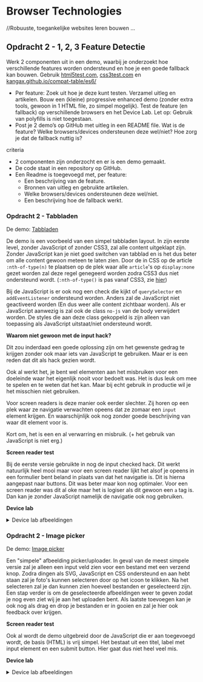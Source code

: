 # Browser Technologies
//Robuuste, toegankelijke websites leren bouwen …

## Opdracht 2 - 1, 2, 3 Feature Detectie
Werk 2 componenten uit in een demo, waarbij je onderzoekt hoe verschillende features worden ondersteund en hoe je een goede fallback kan bouwen. Gebruik [html5test.com](html5test.com), [css3test.com](css3test.com) en [kangax.github.io/compat-table/es6/](kangax.github.io/compat-table/es6/])

- Per feature: Zoek uit hoe je deze kunt testen. Verzamel uitleg en artikelen. Bouw een (kleine) progressive enhanced demo (zonder extra tools, gewoon in 1 HTML file, zo simpel mogelijk). Test de feature (en fallback) op verschillende browsers en het Device Lab. Let op: Gebruik van polyfills is niet toegestaan.
- Post je 2 demo’s op GitHub met uitleg in een README file. Wat is de feature? Welke browsers/devices ondersteunen deze wel/niet? Hoe zorg je dat de fallback nuttig is?

criteria
- 2 componenten zijn onderzocht en er is een demo gemaakt.
- De code staat in een repository op GitHub.
- Een Readme is toegevoegd met, per feature:
  -	Een beschrijving van de feature.
  - Bronnen van uitleg en gebruikte artikelen.
  -	Welke browsers/devices ondersteunen deze wel/niet.
  -	Een beschrijving hoe de fallback werkt.

### Opdracht 2 - Tabbladen

De demo: [Tabbladen]

De demo is een voorbeeld van een simpel tabbladen layout. In zijn eerste level, zonder JavaScript of zonder CSS3, zal alle content uitgeklapt zijn. Zonder JavaScript kan je niet goed switchen van tabblad en is het dus beter om alle content gewoon meteen te laten zien. Door de in CSS op de article `:nth-of-type(n)` te plaatsen op de plek waar alle `article`'s op `display:none` gezet worden zal deze regel genegeerd worden zodra CSS3 dus niet ondersteund wordt. (`:nth-of-type()` is pas vanaf CSS3, zie [hier](https://caniuse.com/#search=nth-of-type))

Bij de JavaScript is er ook nog een check die kijkt of `querySelector` en `addEventListener` ondersteund worden. Anders zal de JavaScript niet geactiveerd worden (En dus weer alle content zichtbaar worden). Als er JavaScript aanwezig is zal ook de class `no-js` van de body verwijdert worden. De styles die aan deze class gekoppeld is zijn alleen van toepassing als JavaScript uitstaat/niet ondersteund wordt.

[Tabbladen]: https://servinlp.github.io/browser-technologies/opdracht2/tabbladen.html

**Waarom niet gewoon met de input hack?**

Dit zou inderdaad een goede oplossing zijn om het gewenste gedrag te krijgen zonder ook maar iets van JavaScript te gebruiken. Maar er is een reden dat dit als hack gezien wordt.

Ook al werkt het, je bent wel elementen aan het misbruiken voor een doeleinde waar het eigenlijk nooit voor bedoelt was. Het is dus leuk om mee te spelen en te weten dat het kan. Maar bij echt gebruik in productie wil je het misschien niet gebruiken.

Voor screen readers is deze manier ook eerder slechter. Zij horen op een plek waar ze navigatie verwachten opeens dat ze zomaar een `input` element krijgen. En waarschijnlijk ook nog zonder goede beschrijving van waar dit element voor is.

Kort om, het is een en al verwarring en misbruik. (+ het gebruik van JavaScript is niet erg.)

**Screen reader test**

Bij de eerste versie gebruikte in nog de input checked hack. Dit werkt natuurlijk heel mooi maar voor een screen reader
lijkt het alsof je opeens in een formulier bent beland in plaats van dat het navigatie is. Dit is hierna aangepast naar
buttons. Dit was beter maar kon nog optimaler. Voor een screen reader was dit al oke maar het is logiser als dit gewoon
een `a` tag is. Dan kan je zonder JavaScript namelijk de navigatie ook nog gebruiken.

**Device lab**

<details>
<summary>Device lab afbeeldingen</summary>
![](./images/1-1.jpg)
![](./images/1-2.jpg)
![](./images/1-3.jpg)
</details>

### Opdracht 2 - Image picker

De demo: [Image picker]

Een "simpele" afbeelding picker/uploader. In geval van de meest simpele versie zal je alleen een input veld zien voor
een bestand met een verzend knop. Zodra dingen als SVG, JavaScript en CSS ondersteund en aan hebt staan zal je foto's
kunnen selecteren door op het icoon te klikken. Na het selecteren zal je dan kunnen zien hoeveel bestanden er
geselecteerd zijn. Een stap verder is om de geselecteerde afbeeldingen weer te geven zodat je nog even ziet wij je aan
het uploaden bent. Als laatste toevoegen kan je ook nog als drag en drop je bestanden er in gooien en zal je hier ook
feedback over krijgen.

**Screen reader test**

Ook al wordt de demo uitgebreid door de JavaScript die er aan toegevoegd wordt, de basis (HTML) is vrij simpel. Het
bestaat uit een titel, label met input element en een submit button. Hier gaat dus niet heel veel mis.

**Device lab**

<details>
<summary>Device lab afbeeldingen</summary>
![](./images/2-1.jpg)
![](./images/2-2.jpg)
![](./images/2-3.jpg)
![](./images/2-4.jpg)
![](./images/2-5.jpg)
![](./images/2-6.jpg)
</details>

[Image picker]: https://servinlp.github.io/browser-technologies/opdracht2/image-picker.html
